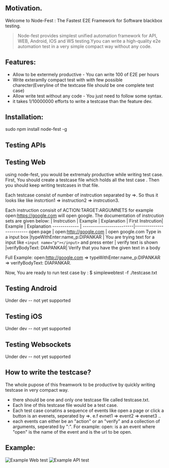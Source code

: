 ## Motivation.
Welcome to Node-Fest : The Fastest E2E Framework for Software blackbox testing.

> Node-fest provides simplest unified automation framework for API, WEB, Android, IOS and WS testing.Yyou can write a high-quality e2e automation test in a very simple compact way without any code. 

## Features:
* Allow to be extermely productive - You can write 100 of E2E per hours 
* Write exteramlly compact test with with few possible charecter(Everyline of the textcase file should be one complete test case)
* Allow write test without any code - You just need to follow some syntax.
* it takes 1/10000000 efforts to write a testcase than the feature dev.

## Installation:
sudo npm install node-fest -g

## Testing APIs

## Testing Web
using node-fest, you would be extremaly productive while writing test case. First, You should create a testcase file which holds all
the test case <vim testcase.txt>. Then you should keep writing testcases in that file. 
  
Each testcase consist of number of instrcution separated by =>. So thus it looks like like instcrtion1 => instruction2 => instrcution3.

Each instruction consisit of ACTION:TARGET:ARGUMNETS for example open:https://google.com will open google. The documentation of instrcution sets are given below:
| Instrcution | Example | Explanation |
First Instrcution| Example               |       Explanation
------------- | -------------------------|-------------------------
open page | open:http://google.com | open google.com
Type in a input box |typeWithEnter:name_p:DIPANKAR  | You are trying text for a input like `<input name="p"></input>` and press enter |
verify text is shown |verifyBodyText: DIAPANKAR| Verify that you have the given text in a body

Full Example: open:http://google.com => typeWithEnter:name_p:DIPANKAR => verifyBodyText: DIAPANKAR.

Now, You are ready to run test case by : $ simplewebtest -f ./testcase.txt

## Testing Android
Under dev -- not yet supported

## Testing iOS
Under dev -- not yet supported

## Testing Websockets
Under dev -- not yet supported

## How to write the testcase?
The whole pupose of this freamwork to be productive by quickly writing testcase in very compact way. 
- there should be one and only one testcase file called testcase.txt. 
- Each line of this testcase file would be a test case. 
- Each test case conatins a sequence of events like open a page or click a button is an evenets, seperated by =>. e.f evnet1 => event2 => evenet3 ..
- each events can either be an "action" or an "verify" and a collection of arguments, seperated by ":". For example: open:<url> is a an event where "open" is the name of the event and <url> is the url to be open. 
  
## Example:
![Example Web test](https://i.ibb.co/9s5SWWn/Screenshot-2020-07-13-at-02-36-42.png)
![Example API test](https://i.ibb.co/QvvDfPX/Screenshot-2020-10-27-at-03-14-07.png)
